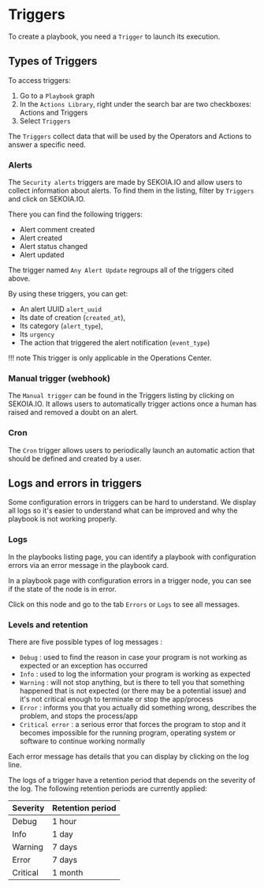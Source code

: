 # Triggers

To create a playbook, you need a `Trigger` to launch its execution.

## Types of Triggers

To access triggers: 

1. Go to a `Playbook` graph 
2. In the `Actions Library`, right under the search bar are two checkboxes: Actions and Triggers
3. Select `Triggers`

The `Triggers` collect data that will be used by the Operators and Actions to answer a specific need.

### Alerts

The `Security alerts` triggers are made by SEKOIA.IO and allow users to collect information about alerts. To find them in the listing, filter by `Triggers` and click on SEKOIA.IO. 

There you can find the following triggers: 

- Alert comment created
- Alert created
- Alert status changed
- Alert updated 

The trigger named `Any Alert Update` regroups all of the triggers cited above. 

By using these triggers, you can get: 

- An alert UUID `alert_uuid`
- Its date of creation (`created_at`), 
- Its category (`alert_type`), 
- Its `urgency` 
- The action that triggered the alert notification (`event_type`) 

!!! note
    This trigger is only applicable in the Operations Center.


### Manual trigger (webhook) 

The `Manual trigger` can be found in the Triggers listing by clicking on SEKOIA.IO. It allows users to automatically trigger actions once a human has raised and removed a doubt on an alert.

### Cron

The `Cron` trigger allows users to periodically launch an automatic action that should be defined and created by a user.

## Logs and errors in triggers

Some configuration errors in triggers can be hard to understand. We display all logs so it's easier to understand what can be improved and why the playbook is not working properly.

### Logs

In the playbooks listing page, you can identify a playbook with configuration errors via an error message in the playbook card.

In a playbook page with configuration errors in a trigger node, you can see if the state of the node is in error.

Click on this node and go to the tab `Errors` or `Logs` to see all messages.

### Levels and retention

There are five possible types of log messages :

* `Debug` : used to find the reason in case your program is not working as expected or an exception has occurred
* `Info` : used to log the information your program is working as expected
* `Warning` : will not stop anything, but is there to tell you that something happened that is not expected (or there may be a potential issue) and it's not critical enough to terminate or stop the app/process
* `Error` : informs you that you actually did something wrong, describes the problem, and stops the process/app
* `Critical error` : a serious error that forces the program to stop and it becomes impossible for the running program, operating system or software to continue working normally

Each error message has details that you can display by clicking on the log line.

The logs of a trigger have a retention period that depends on the severity of the log. The following retention periods are currently applied:

| Severity | Retention period |
| --- | --- |
| Debug | 1 hour |
| Info | 1 day |
| Warning | 7 days |
| Error | 7 days |
| Critical | 1 month |
